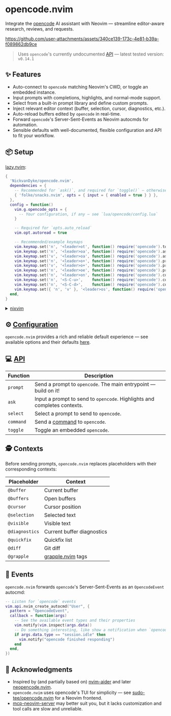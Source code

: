 # opencode.nvim

Integrate the [opencode](https://github.com/sst/opencode) AI assistant with Neovim — streamline editor-aware research, reviews, and requests. 

https://github.com/user-attachments/assets/340ce139-173c-4e81-b39a-f089862db9ce

> Uses `opencode`'s currently undocumented [API](https://github.com/sst/opencode/blob/dev/packages/opencode/src/server/server.ts) — latest tested version: `v0.14.1`

## ✨ Features

- Auto-connect to `opencode` matching Neovim's CWD, or toggle an embedded instance.
- Input prompts with completions, highlights, and normal-mode support.
- Select from a built-in prompt library and define custom prompts.
- Inject relevant editor context (buffer, selection, cursor, diagnostics, etc.).
- Auto-reload buffers edited by `opencode` in real-time.
- Forward `opencode`'s Server-Sent-Events as Neovim autocmds for automation.
- Sensible defaults with well-documented, flexible configuration and API to fit your workflow.

## 📦 Setup

[lazy.nvim](https://github.com/folke/lazy.nvim):

```lua
{
  'NickvanDyke/opencode.nvim',
  dependencies = {
    -- Recommended for `ask()`, and required for `toggle()` — otherwise optional
    { 'folke/snacks.nvim', opts = { input = { enabled = true } } },
  },
  config = function()
    vim.g.opencode_opts = {
      -- Your configuration, if any — see `lua/opencode/config.lua`
    }

    -- Required for `opts.auto_reload`
    vim.opt.autoread = true

    -- Recommended/example keymaps
    vim.keymap.set('n', '<leader>ot', function() require('opencode').toggle() end, { desc = 'Toggle embedded' })
    vim.keymap.set('n', '<leader>oa', function() require('opencode').ask('@cursor: ') end, { desc = 'Ask about this' })
    vim.keymap.set('v', '<leader>oa', function() require('opencode').ask('@selection: ') end, { desc = 'Ask about selection' })
    vim.keymap.set('n', '<leader>o+', function() require('opencode').prompt('@buffer', { append = true }) end, { desc = 'Add buffer to prompt' })
    vim.keymap.set('v', '<leader>o+', function() require('opencode').prompt('@selection', { append = true }) end, { desc = 'Add selection to prompt' })
    vim.keymap.set('n', '<leader>oe', function() require('opencode').prompt('Explain @cursor and its context') end, { desc = 'Explain this code' })
    vim.keymap.set('n', '<leader>on', function() require('opencode').command('session_new') end, { desc = 'New session' })
    vim.keymap.set('n', '<S-C-u>',    function() require('opencode').command('messages_half_page_up') end, { desc = 'Messages half page up' })
    vim.keymap.set('n', '<S-C-d>',    function() require('opencode').command('messages_half_page_down') end, { desc = 'Messages half page down' })
    vim.keymap.set({ 'n', 'v' }, '<leader>os', function() require('opencode').select() end, { desc = 'Select prompt' })
  end,
}
```

<details>
<summary><a href="https://github.com/nix-community/nixvim">nixvim</a></summary>

```nix
programs.nixvim = {
  extraPlugins = [
    pkgs.vimPlugins.opencode-nvim
  ];
};
```
</details>

## ⚙️ [Configuration](./lua/opencode/config.lua)

`opencode.nvim` provides a rich and reliable default experience — see available options and their defaults [here](./lua/opencode/config.lua#L47).

## 💻 [API](./lua/opencode.lua)

| Function    | Description |
|-------------|-------------|
| `prompt`  | Send a prompt to `opencode`. The main entrypoint — build on it! |
| `ask`     | Input a prompt to send to `opencode`. Highlights and completes contexts. |
| `select`  | Select a prompt to send to `opencode`. |
| `command` | Send a [command](https://opencode.ai/docs/keybinds) to `opencode`. |
| `toggle`  | Toggle an embedded `opencode`. |

## 🕵️ Contexts

Before sending prompts, `opencode.nvim` replaces placeholders with their corresponding contexts:

| Placeholder | Context |
| - | - |
| `@buffer` | Current buffer |
| `@buffers` | Open buffers |
| `@cursor` | Cursor position |
| `@selection` | Selected text |
| `@visible` | Visible text |
| `@diagnostics` | Current buffer diagnostics |
| `@quickfix` | Quickfix list |
| `@diff` | Git diff |
| `@grapple` | [grapple.nvim](https://github.com/cbochs/grapple.nvim) tags |

## 👀 Events

`opencode.nvim` forwards `opencode`'s Server-Sent-Events as an `OpencodeEvent` autocmd:

```lua
-- Listen for `opencode` events
vim.api.nvim_create_autocmd("User", {
  pattern = "OpencodeEvent",
  callback = function(args)
    -- See the available event types and their properties
    vim.notify(vim.inspect(args.data))
    -- Do something interesting, like show a notification when `opencode` finishes responding
    if args.data.type == "session.idle" then
      vim.notify("opencode finished responding")
    end
  end,
})
```

## 🙏 Acknowledgments

- Inspired by (and partially based on) [nvim-aider](https://github.com/GeorgesAlkhouri/nvim-aider) and later [neopencode.nvim](https://github.com/loukotal/neopencode.nvim).
- `opencode.nvim` uses opencode's TUI for simplicity — see [sudo-tee/opencode.nvim](https://github.com/sudo-tee/opencode.nvim) for a Neovim frontend.
- [mcp-neovim-server](https://github.com/bigcodegen/mcp-neovim-server) may better suit you, but it lacks customization and tool calls are slow and unreliable.
